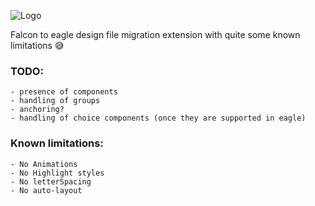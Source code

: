![Logo](https://github.com/celtra/birdsOfPrey/blob/master/assets/icon128.png)

Falcon to eagle design file migration extension with quite some known limitations 😅

### TODO:
    - presence of components
    - handling of groups
    - anchoring?
    - handling of choice components (once they are supported in eagle)

### Known limitations:
    - No Animations
    - No Highlight styles
    - No letterSpacing
    - No auto-layout
